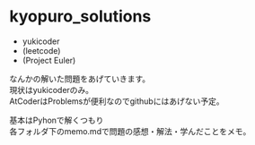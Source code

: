 # kyopuro_solutions
- yukicoder
- (leetcode)
- (Project Euler)

なんかの解いた問題をあげていきます。  
現状はyukicoderのみ。  
AtCoderはProblemsが便利なのでgithubにはあげない予定。  

基本はPyhonで解くつもり  
各フォルダ下のmemo.mdで問題の感想・解法・学んだことをメモ。
